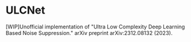 # ULCNet
[WIP]Unofficial implementation of  "Ultra Low Complexity Deep Learning Based Noise Suppression." arXiv preprint arXiv:2312.08132 (2023).
